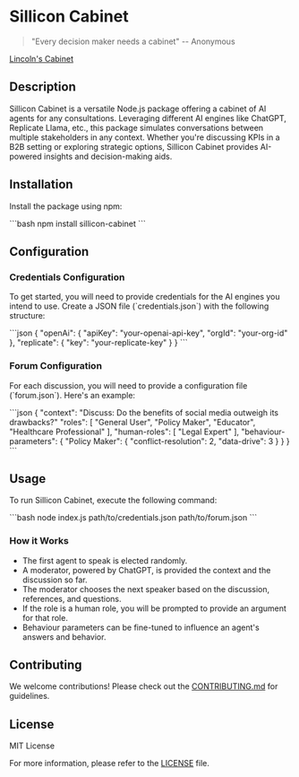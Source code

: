 # Sillicon Cabinet

> "Every decision maker needs a cabinet" -- Anonymous

[Lincoln's Cabinet]([image_url](https://tile.loc.gov/storage-services/service/rbc/lprbscsm/scsm0440/001q.gif#h=600&w=800))

## Description
Sillicon Cabinet is a versatile Node.js package offering a cabinet of AI agents for any consultations. Leveraging different AI engines like ChatGPT, Replicate Llama, etc., this package simulates conversations between multiple stakeholders in any context. Whether you're discussing KPIs in a B2B setting or exploring strategic options, Sillicon Cabinet provides AI-powered insights and decision-making aids.

## Installation
Install the package using npm:

\`\`\`bash
npm install sillicon-cabinet
\`\`\`

## Configuration

### Credentials Configuration

To get started, you will need to provide credentials for the AI engines you intend to use. Create a JSON file (\`credentials.json\`) with the following structure:

\`\`\`json
{
    "openAi": {
        "apiKey": "your-openai-api-key",
        "orgId": "your-org-id"
    },
    "replicate": {
        "key": "your-replicate-key"
    }
}
\`\`\`

### Forum Configuration

For each discussion, you will need to provide a configuration file (\`forum.json\`). Here's an example:

\`\`\`json
{
    "context": "Discuss: Do the benefits of social media outweigh its drawbacks?"
    "roles": [
        "General User",
        "Policy Maker",
        "Educator",
        "Healthcare Professional"
    ],
    "human-roles": [
        "Legal Expert"
    ],
    "behaviour-parameters": {
        "Policy Maker": {
            "conflict-resolution": 2,
            "data-drive": 3
        }
    }
}
\`\`\`

## Usage

To run Sillicon Cabinet, execute the following command:

\`\`\`bash
node index.js path/to/credentials.json path/to/forum.json
\`\`\`

### How it Works

- The first agent to speak is elected randomly.
- A moderator, powered by ChatGPT, is provided the context and the discussion so far.
- The moderator chooses the next speaker based on the discussion, references, and questions.
- If the role is a human role, you will be prompted to provide an argument for that role.
- Behaviour parameters can be fine-tuned to influence an agent's answers and behavior.

## Contributing
We welcome contributions! Please check out the [CONTRIBUTING.md](./CONTRIBUTING.md) for guidelines.

## License
MIT License

For more information, please refer to the [LICENSE](./LICENSE) file.
